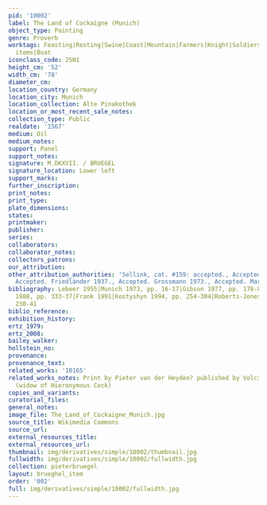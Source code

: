 ```yaml
---
pid: '10002'
label: The Land of Cockaigne (Munich)
object_type: Painting
genre: Proverb
worktags: Feasting|Resting|Swine|Coast|Mountain|Farmers|Knight|Soldiers|Household
  items|Boat
iconclass_code: 25N1
height_cm: '52'
width_cm: '78'
diameter_cm:
location_country: Germany
location_city: Munich
location_collection: Alte Pinakothek
location_or_most_recent_sale_notes:
collection_type: Public
realdate: '1567'
medium: Oil
medium_notes:
support: Panel
support_notes:
signature: M.DKXVII. / BRUEGEL
signature_location: Lower left
support_marks:
further_inscription:
print_notes:
print_type:
plate_dimensions:
states:
printmaker:
publisher:
series:
collaborators:
collaborator_notes:
collectors_patrons:
our_attribution:
other_attribution_authorities: 'Sellink, cat. #159: accepted., Accepted. Tolnay 1935.,
  Accepted. Friedländer 1937., Accepted. Grossmann 1973., Accepted. Marijnissen 1988.'
bibliography: Lebeer 1955|Munich 1973, pp. 16-17|Gibson 1977, pp. 178-80|Marijnissen
  1988, pp. 333-37|Frank 1991|Kostyshyn 1994, pp. 254-304|Roberts-Jones 2002, pp.
  238-41
biblio_reference:
exhibition_history:
ertz_1979:
ertz_2008:
bailey_walker:
hollstein_no:
provenance:
provenance_text:
related_works: '10165'
related_works_notes: Print by Pieter van der Heyden? published by Volcxken Diericx
  (widow of Hieronymous Cock)
copies_and_variants:
curatorial_files:
general_notes:
image_file: The_Land_of_Cockaigne_Munich.jpg
source_title: Wikimedia Commons
source_url:
external_resources_title:
external_resources_url:
thumbnail: img/derivatives/simple/10002/thumbnail.jpg
fullwidth: img/derivatives/simple/10002/fullwidth.jpg
collection: pieterbruegel
layout: brueghel_item
order: '002'
full: img/derivatives/simple/10002/fullwidth.jpg
---
```

